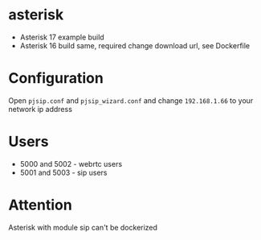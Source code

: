 # asterisk

 * Asterisk 17 example build
 * Asterisk 16 build same, required change download url, see Dockerfile

# Configuration

Open `pjsip.conf` and `pjsip_wizard.conf` and change `192.168.1.66` to your network ip address 

# Users
 * 5000 and 5002 - webrtc users
 * 5001 and 5003 - sip users

# Attention
Asterisk with module sip can't be dockerized
